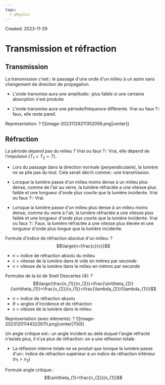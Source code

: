 ```yaml
---
tags:
  - physics
---
```

Created: 2023-11-29

# Transmission et réfraction
## Transmission
La transmission c'est:: le passage d'une onde d'un milieu à un autre sans changement de direction de propagation.
<!--SR:!2023-12-22,8,170-->
- L'onde transmise aura une amplitude:: plus faible si une certaine absorption s'est produite
<!--SR:!2024-01-02,21,250-->
- L'onde transmise aura une période/fréquence différente. Vrai ou faux ?:: faux, elle reste pareil.
<!--SR:!2023-12-23,13,241-->

Représentation:
?
![[image-20231129211352056.png|center]]
<!--SR:!2024-01-05,24,250-->

## Réfraction
La période depend pas du milieu ? Vrai ou faux ?:: Vrai, elle dépend de l'impulsion ($T_{1}=T_{2}=T$).
<!--SR:!2023-12-17,7,210-->
- Lors du passage dans la direction normale (perpendiculaire), la lumière ne se plie pas du tout. Cela serait décrit comme:: une transmission.
<!--SR:!2023-12-22,13,230-->
- Lorsque la lumière passe d'un milieu moins dense à un milieu plus dense, comme de l'air au verre, la lumière réfractée a une vitesse plus faible et une longueur d'onde plus courte que la lumière incidente. Vrai ou faux ?:: Vrai.
<!--SR:!2024-01-07,25,250-->
- Lorsque la lumière passe d'un milieu plus dense à un milieu moins dense, comme du verre à l'air, la lumière réfractée a une vitesse plus faible et une longueur d'onde plus courte que la lumière incidente. Vrai ou faux ?:: Faux, la lumière réfractée a une vitesse plus élevée et une longueur d'onde plus longue que la lumière incidente.
<!--SR:!2023-12-28,18,250-->


Formule d'indice de réfraction absolue d'un milieu:
?
$$\large{n=\frac{c}{v}}$$
- $n$ = indice de réfraction absolu du milieu
- $c$ = vitesse de la lumière dans le vide en mètres par seconde
- $v$ = vitesse de la lumière dans le milieu en mètres par seconde
<!--SR:!2024-01-04,23,250-->

Formules de la loi de Snell Descartes (4):
?
$$\large{\frac{n_{1}}{n_{2}}=\frac{\sin\theta_{2}}{\sin\theta_{1}}=\frac{v_{2}}{v_{1}}=\frac{\lambda_{2}}{\lambda_{1}}}$$
- $n$ = indice de réfraction absolu
- $\theta$ = angles d'incidence et de réfraction
- $v$ = vitesse de la lumière dans le milieu
<!--SR:!2024-01-04,19,210-->

Représentation (avec éléments):
?
![[image-20231201144322670.png|center|700]]
<!--SR:!2024-01-03,23,250-->

Un angle critique est:: un angle incident au delà duquel l'angle réfracté n'existe plus, il n'ya plus de réfraction: on a une réflexion totale.
<!--SR:!2023-12-18,9,223-->
- La réflexion interne totale ne se produit que lorsque la lumière passe d'un:: indice de réfraction supérieur à un indice de réfraction inférieur ($n_{1}>n_{2}$)
<!--SR:!2023-12-26,15,241-->

Formule angle critique::$$\sin\theta_{1}=\frac{n_{2}}{n_{1}}$$
<!--SR:!2023-12-18,6,239-->


